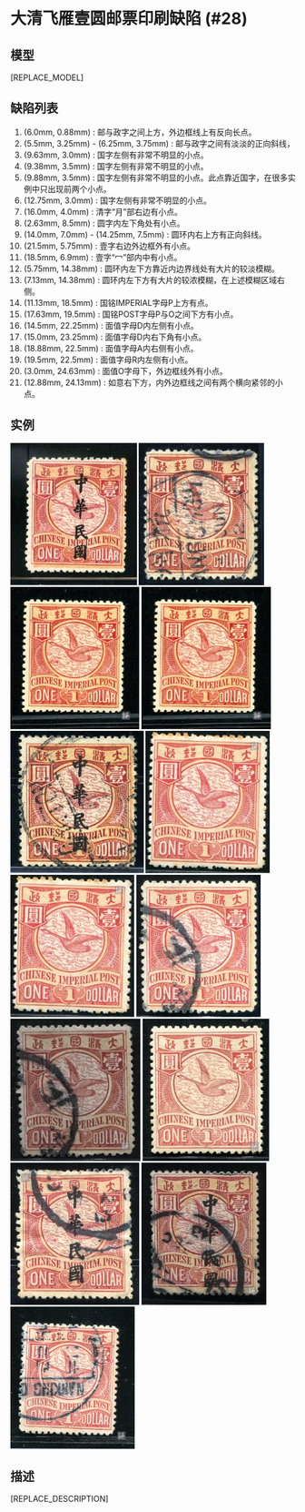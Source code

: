 # 大清飞雁壹圆邮票印刷缺陷 (#28)

## 模型
[REPLACE_MODEL]

## 缺陷列表
1. (6.0mm, 0.88mm) :  邮与政字之间上方，外边框线上有反向长点。
1. (5.5mm, 3.25mm) - (6.25mm, 3.75mm) :  邮与政字之间有淡淡的正向斜线，
1. (9.63mm, 3.0mm) :  国字左侧有非常不明显的小点。
1. (9.38mm, 3.5mm) :  国字左侧有非常不明显的小点。
1. (9.88mm, 3.5mm) :  国字左侧有非常不明显的小点。此点靠近国字，在很多实例中只出现前两个小点。
1. (12.75mm, 3.0mm) :  国字左侧有非常不明显的小点。
1. (16.0mm, 4.0mm) :  清字“月”部右边有小点。
1. (2.63mm, 8.5mm) :  圆字内左下角处有小点。
1. (14.0mm, 7.0mm) - (14.25mm, 7.5mm) :  圆环内右上方有正向斜线。
1. (21.5mm, 5.75mm) :  壹字右边外边框外有小点。
1. (18.5mm, 6.9mm) :  壹字“冖”部内中有小点。
1. (5.75mm, 14.38mm) :  圆环内左下方靠近内边界线处有大片的较淡模糊。
1. (7.13mm, 14.38mm) :  圆环内左下方有大片的较浓模糊，在上述模糊区域右侧。
1. (11.13mm, 18.5mm) :  国铭IMPERIAL字母P上方有点。
1. (17.63mm, 19.5mm) :  国铭POST字母P与O之间下方有小点。
1. (14.5mm, 22.25mm) :  面值字母D内左侧有小点。
1. (15.0mm, 23.25mm) :  面值字母D内右下角有小点。
1. (18.88mm, 22.5mm) :  面值字母A内右侧有小点。
1. (19.5mm, 22.5mm) :  面值字母R内左侧有小点。
1. (3.0mm, 24.63mm) :  面值O字母下，外边框线外有小点。
1. (12.88mm, 24.13mm) :  如意右下方，内外边框线之间有两个横向紧邻的小点。


## 实例
<img src="2008-09-29_00008624011A.jpg" height=250/>
<img src="2008-11-15_00023659003A.jpg" height=250/>
<img src="2010-03-16_00031640066A.jpg" height=250/>
<img src="2010_w10_31640066A.jpg" height=250/>
<img src="2011-01-12_00039633012A.jpg" height=250/>
<img src="2011-09-29_00048789030A.jpg" height=250/>
<img src="2011_w36_48789030A.jpg" height=250/>
<img src="2012-08-04_00067470009A.jpg" height=250/>
<img src="2013-05-28_00106636001A.jpg" height=250/>
<img src="2013-06-16_00113436092A.jpg" height=250/>
<img src="2013-12-17_00130562052A.jpg" height=250/>
<img src="2014-01-22_00133887085A.jpg" height=250/>
<img src="2014_w12_138496002A.jpg" height=250/>


## 描述
[REPLACE_DESCRIPTION]

